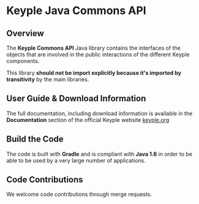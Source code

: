 # Keyple Java Commons API

## Overview

The **Keyple Commons API** Java library contains the interfaces of the objects that are involved in the public interactions of the different Keyple components.

This library **should not be import explicitly because it's imported by transitivity** by the main libraries.

## User Guide & Download Information

The full documentation, including download information is available in the **Documentation** section of the official Keyple website [keyple.org](https://keyple.org)

## Build the Code

The code is built with **Gradle** and is compliant with **Java 1.6** in order to be able to be used by a very large number of applications.

## Code Contributions

We welcome code contributions through merge requests.